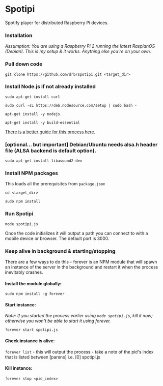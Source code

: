 # Spotipi
Spotify player for distributed Raspberry Pi devices.

### Installation

*Assumption: You are using a Raspberry Pi 2 running the latest RaspianOS (Debian). This is my setup & it works. Anything else you're on your own.*

### Pull down code

`git clone https://github.com/drb/spotipi.git <target_dir>`

### Install Node.js if not already installed

`sudo apt-get install curl`

`sudo curl -sL https://deb.nodesource.com/setup | sudo bash -`

`apt-get install -y nodejs`

`apt-get install -y build-essential`

[There is a better guide for this process here.]( https://github.com/joyent/node/wiki/Installing-Node.js-via-package-manager#debian-and-ubuntu-based-linux-distributions)

### [optional... but important] Debian/Ubuntu needs alsa.h header file (ALSA backend is default option).

`sudo apt-get install libasound2-dev`

### Install NPM packages

This loads all the prerequisites from `package.json`

`cd <target_dir>`

`sudo npm install`

### Run Spotipi

`node spotipi.js`

Once the code initializes it will output a path you can connect to with a mobile device or browser. The default port is 3000.

### Keep alive in background & starting/stopping

There are a few ways to do this - forever is an NPM module that will spawn an instance of the server in the background and restart it when the process inevitably crashes.

#### Install the module globally:

`sudo npm install -g forever`

#### Start instance:

*Note: If you started the process earlier using `node spotipi.js`, kill it now; otherwise you won't be able to start it using forever.*

`forever start spotipi.js`

#### Check instance is alive:

`forever list` - this will output the process - take a note of the pid's index that is listed between [parens] i.e. [0] spotipi.js

#### Kill instance:

`forever stop <pid_index>`

